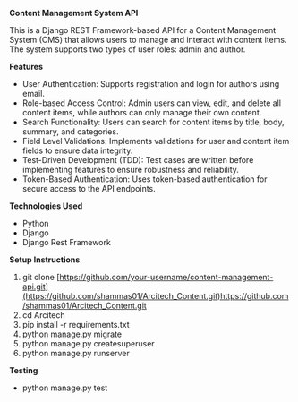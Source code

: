 ________________Content Management System API________________

This is a Django REST Framework-based API for a Content Management System (CMS) that allows users to manage and interact with content items. The system supports two types of user roles: admin and author.

__Features__
* User Authentication: Supports registration and login for authors using email.
* Role-based Access Control: Admin users can view, edit, and delete all content items, while authors can only manage their own content.
* Search Functionality: Users can search for content items by title, body, summary, and categories.
* Field Level Validations: Implements validations for user and content item fields to ensure data integrity.
* Test-Driven Development (TDD): Test cases are written before implementing features to ensure robustness and reliability.
* Token-Based Authentication: Uses token-based authentication for secure access to the API endpoints.

__Technologies Used__
* Python
* Django
* Django Rest Framework

__Setup Instructions__
1. git clone [https://github.com/your-username/content-management-api.git](https://github.com/shammas01/Arcitech_Content.git)https://github.com/shammas01/Arcitech_Content.git
2. cd Arcitech
3. pip install -r requirements.txt
4. python manage.py migrate
5. python manage.py createsuperuser
6. python manage.py runserver

__Testing__
* python manage.py test




